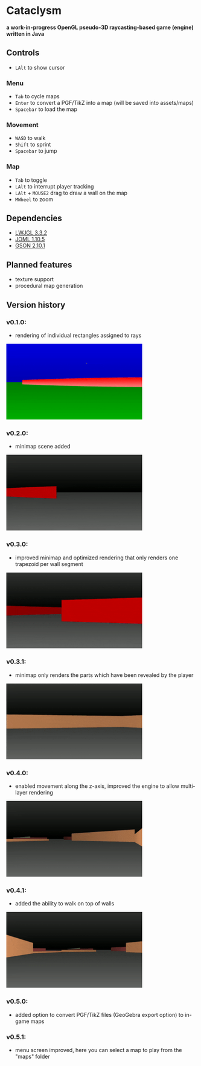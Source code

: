 <h1>Cataclysm</h1>
<b>a work-in-progress OpenGL pseudo-3D raycasting-based game (engine) written in Java</b>
 



<h2>Controls</h2>
  <ul>
    <li><code>LAlt</code> to show cursor</li>
  </ul>
  
  <h3>Menu</h3>
  <ul>
    <li><code>Tab</code> to cycle maps</li>
    <li><code>Enter</code> to convert a PGF/TikZ into a map (will be saved into assets/maps)</li>
    <li><code>Spacebar</code> to load the map</li>
  </ul>
  <h3>Movement</h3>
  <ul>
    <li><code>W</code><code>A</code><code>S</code><code>D</code> to walk</li>
    <li><code>Shift</code> to sprint</li>
    <li><code>Spacebar</code> to jump</li>
  </ul>
  <h3>Map</h3>
  <ul>
    <li><code>Tab</code> to toggle</li>
    <li><code>LAlt</code> to interrupt player tracking</li>
    <li><code>LAlt</code> + <code>MOUSE2</code> drag to draw a wall on the map</li>
    <li><code>MWheel</code> to zoom</li>
  </ul>




<h2>Dependencies</h2><ul>
  <li><a href="https://www.lwjgl.org/download">LWJGL 3.3.2</a></li>
  <li><a href="https://github.com/JOML-CI/JOML">JOML 1.10.5</a></li>
  <li><a href="https://github.com/google/gson">GSON 2.10.1</a></li>
</ul>
  


<h2>Planned features</h2>
<ul>
  <li>texture support</li>
  <li>procedural map generation</li>
</ul>



 <h2>Version history</h2>
  
  <h3>v0.1.0:</h3>
    <ul><li>rendering of individual rectangles assigned to rays</li></ul>
    <p><img src="https://github.com/zase414/assets/blob/main/1.gif" style="width:360px;height:200px;"></p>
  
  
  <h3>v0.2.0:</h3>
    <ul><li>minimap scene added</li></ul>
    <img src="https://github.com/zase414/assets/blob/main/2.gif" style="width:360px;height:200px;">
  
  
  <h3>v0.3.0:</h3>
    <ul><li>improved minimap and optimized rendering that only renders one trapezoid per wall segment</li></ul>
    <img src="https://github.com/zase414/assets/blob/main/3.gif" style="width:360px;height:200px;">
  
  
  <h3>v0.3.1:</h3>
    <ul><li>minimap only renders the parts which have been revealed by the player</li></ul>
    <img src="https://github.com/zase414/assets/blob/main/4.gif" style="width:360px;height:200px;">
  
  
 <h3>v0.4.0:</h3>
    <ul><li>enabled movement along the z-axis, improved the engine to allow multi-layer rendering</li></ul>
    <img src="https://github.com/zase414/assets/blob/main/6.gif" style="width:360px;height:200px;">
  
  
  <h3>v0.4.1:</h3>
    <ul><li>added the ability to walk on top of walls</li></ul>
    <img src="https://github.com/zase414/assets/blob/main/7.gif" style="width:360px;height:200px;">
  
  
  <h3>v0.5.0:</h3>
    <ul><li>added option to convert PGF/TikZ files (GeoGebra export option) to in-game maps</li></ul>
  
  
   <h3>v0.5.1:</h3>
    <ul><li>menu screen improved, here you can select a map to play from the "maps" folder</li></ul>
  
